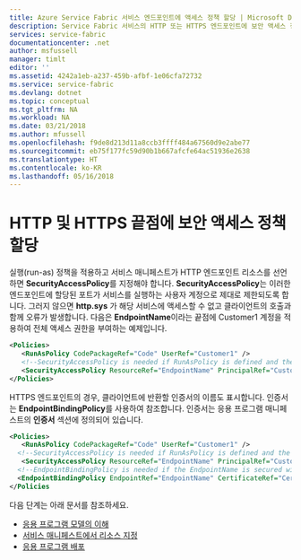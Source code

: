 ```yaml
---
title: Azure Service Fabric 서비스 엔드포인트에 액세스 정책 할당 | Microsoft Docs
description: Service Fabric 서비스의 HTTP 또는 HTTPS 엔드포인트에 보안 액세스 정책을 할당하는 방법을 알아봅니다.
services: service-fabric
documentationcenter: .net
author: msfussell
manager: timlt
editor: ''
ms.assetid: 4242a1eb-a237-459b-afbf-1e06cfa72732
ms.service: service-fabric
ms.devlang: dotnet
ms.topic: conceptual
ms.tgt_pltfrm: NA
ms.workload: NA
ms.date: 03/21/2018
ms.author: mfussell
ms.openlocfilehash: f9de8d213d11a8ccb3ffff484a67560d9e2abe77
ms.sourcegitcommit: eb75f177fc59d90b1b667afcfe64ac51936e2638
ms.translationtype: HT
ms.contentlocale: ko-KR
ms.lasthandoff: 05/16/2018
---
```

# <a name="assign-a-security-access-policy-for-http-and-https-endpoints"></a>HTTP 및 HTTPS 끝점에 보안 액세스 정책 할당
실행(run-as) 정책을 적용하고 서비스 매니페스트가 HTTP 엔드포인트 리소스를 선언하면 **SecurityAccessPolicy**를 지정해야 합니다.  **SecurityAccessPolicy**는 이러한 엔드포인트에 할당된 포트가 서비스를 실행하는 사용자 계정으로 제대로 제한되도록 합니다. 그러지 않으면 **http.sys** 가 해당 서비스에 액세스할 수 없고 클라이언트의 호출과 함께 오류가 발생합니다. 다음은 **EndpointName**이라는 끝점에 Customer1 계정을 적용하여 전체 액세스 권한을 부여하는 예제입니다.

```xml
<Policies>
   <RunAsPolicy CodePackageRef="Code" UserRef="Customer1" />
   <!--SecurityAccessPolicy is needed if RunAsPolicy is defined and the Endpoint is http -->
   <SecurityAccessPolicy ResourceRef="EndpointName" PrincipalRef="Customer1" />
</Policies>
```

HTTPS 엔드포인트의 경우, 클라이언트에 반환할 인증서의 이름도 표시합니다. 인증서는 **EndpointBindingPolicy**를 사용하여 참조합니다.  인증서는 응용 프로그램 매니페스트의 **인증서** 섹션에 정의되어 있습니다.

```xml
<Policies>
   <RunAsPolicy CodePackageRef="Code" UserRef="Customer1" />
  <!--SecurityAccessPolicy is needed if RunAsPolicy is defined and the Endpoint is http -->
   <SecurityAccessPolicy ResourceRef="EndpointName" PrincipalRef="Customer1" />
  <!--EndpointBindingPolicy is needed if the EndpointName is secured with https -->
  <EndpointBindingPolicy EndpointRef="EndpointName" CertificateRef="Cert1" />
</Policies
```

<!--Every topic should have next steps and links to the next logical set of content to keep the customer engaged-->
다음 단계는 아래 문서를 참조하세요.
* [응용 프로그램 모델의 이해](service-fabric-application-model.md)
* [서비스 매니페스트에서 리소스 지정](service-fabric-service-manifest-resources.md)
* [응용 프로그램 배포](service-fabric-deploy-remove-applications.md)

[image1]: ./media/service-fabric-application-runas-security/copy-to-output.png
